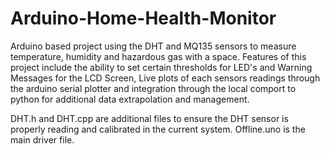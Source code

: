 # Arduino-Home-Health-Monitor
Arduino based project using the DHT and MQ135 sensors to measure temperature, humidity and hazardous gas with a space. 
Features of this project include the ability to set certain thresholds for LED's and Warning Messages for the LCD Screen, Live plots of each sensors readings through the arduino serial plotter and integration through the local comport to python for additional data extrapolation and management.

DHT.h and DHT.cpp are additional files to ensure the DHT sensor is properly reading and calibrated in the current system.
Offline.uno is the main driver file.
